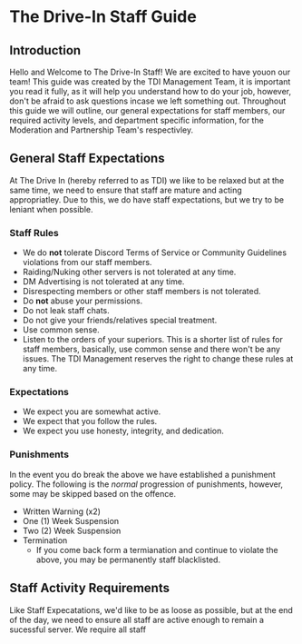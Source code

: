 # The Drive-In Staff Guide

## Introduction

Hello and Welcome to The Drive-In Staff! We are excited to have youon our team! This guide was created by the TDI Management Team, it is important you read it fully, as it will help you understand how to do your job, however, don't be afraid to ask questions incase we left something out. Throughout this guide we will outline, our general expectations for staff members, our required activity levels, and department specific information, for the Moderation and Partnership Team's respectivley.

## General Staff Expectations

At The Drive In (hereby referred to as TDI) we like to be relaxed but at the same time, we need to ensure that staff are mature and acting appropriatley. Due to this, we do have staff expectations, but we try to be leniant when possible.
### Staff Rules
- We do **not** tolerate Discord Terms of Service or Community Guidelines violations from our staff members.
- Raiding/Nuking other servers is not tolerated at any time.
- DM Advertising is not tolerated at any time.
- Disrespecting members or other staff members is not tolerated.
- Do **not** abuse your permissions.
- Do not leak staff chats.
- Do not give your friends/relatives special treatment.
- Use common sense.
- Listen to the orders of your superiors.
This is a shorter list of rules for staff members, basically, use common sense and there won't be any issues. The TDI Management reserves the right to change these rules at any time.
### Expectations
- We expect you are somewhat active.
- We expect that you follow the rules.
- We expect you use honesty, integrity, and dedication.
### Punishments
In the event you do break the above we have established a punishment policy.
The following is the *normal* progression of punishments, however, some may be skipped based on the offence.
- Written Warning (x2)
- One (1) Week Suspension
- Two (2) Week Suspension
- Termination
	- If you come back form a termianation and continue to violate the above, you may be permanently staff blacklisted.

## Staff Activity Requirements
Like Staff Expecatations, we'd like to be as loose as possible, but at the end of the day, we need to ensure all staff are active enough to remain a sucessful server. 
We require all staff
<!--stackedit_data:
eyJoaXN0b3J5IjpbMTI1NjQ3MjU3NiwxODI1NTEyOTg4LDY4MT
A5MTkyMSwxMTk4ODU5NjYzLC0xMDUwOTkzNjU4LC0yMDg4NzQ2
NjEyXX0=
-->